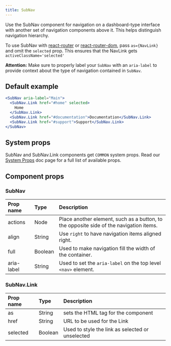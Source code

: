 ```yaml
---
title: SubNav
---
```


Use the SubNav component for navigation on a dashboard-type interface with another set of navigation components above it. This helps distinguish navigation hierarchy.

To use SubNav with [react-router](https://github.com/ReactTraining/react-router) or
[react-router-dom](https://www.npmjs.com/package/react-router-dom), pass
`as={NavLink}` and omit the `selected` prop.
This ensures that the NavLink gets `activeClassName='selected'`

**Attention:** Make sure to properly label your `SubNav` with an `aria-label` to provide context about the type of navigation contained in `SubNav`.

## Default example

```jsx live
<SubNav aria-label="Main">
  <SubNav.Link href="#home" selected>
    Home
  </SubNav.Link>
  <SubNav.Link href="#documentation">Documentation</SubNav.Link>
  <SubNav.Link href="#support">Support</SubNav.Link>
</SubNav>
```

## System props

SubNav and SubNav.Link components get `COMMON` system props. Read our [System Props](/system-props) doc page for a full list of available props.

## Component props

### SubNav

| Prop name  | Type    | Description                                                                            |
| :--------- | :------ | :------------------------------------------------------------------------------------- |
| actions    | Node    | Place another element, such as a button, to the opposite side of the navigation items. |
| align      | String  | Use `right` to have navigation items aligned right.                                    |
| full       | Boolean | Used to make navigation fill the width of the container.                               |
| aria-label | String  | Used to set the `aria-label` on the top level `<nav>` element.                         |

### SubNav.Link

| Prop name | Type    | Description                                      |
| :-------- | :------ | :----------------------------------------------- |
| as        | String  | sets the HTML tag for the component              |
| href      | String  | URL to be used for the Link                      |
| selected  | Boolean | Used to style the link as selected or unselected |
